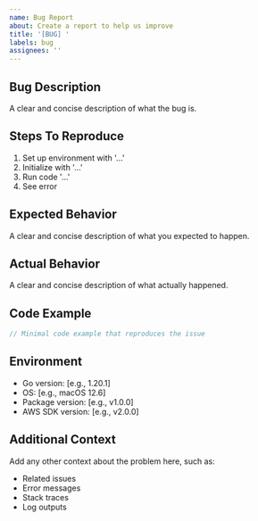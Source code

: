 ```yaml
---
name: Bug Report
about: Create a report to help us improve
title: '[BUG] '
labels: bug
assignees: ''
---
```


## Bug Description
A clear and concise description of what the bug is.

## Steps To Reproduce
1. Set up environment with '...'
2. Initialize with '...'
3. Run code '...'
4. See error

## Expected Behavior
A clear and concise description of what you expected to happen.

## Actual Behavior
A clear and concise description of what actually happened.

## Code Example
```go
// Minimal code example that reproduces the issue
```

## Environment
- Go version: [e.g., 1.20.1]
- OS: [e.g., macOS 12.6]
- Package version: [e.g., v1.0.0]
- AWS SDK version: [e.g., v2.0.0]

## Additional Context
Add any other context about the problem here, such as:
- Related issues
- Error messages
- Stack traces
- Log outputs
